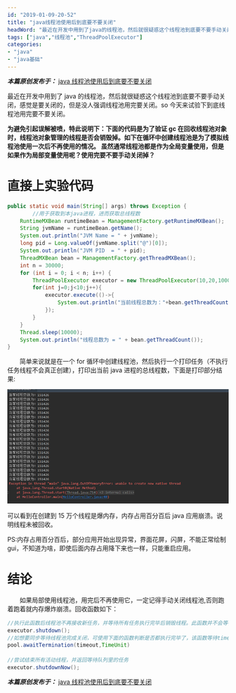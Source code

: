 ```yaml
---
id: "2019-01-09-20-52"
title: "java线程池使用后到底要不要关闭"
headWord: "最近在开发中用到了java的线程池，然后就很疑惑这个线程池到底要不要手动关闭，感觉是要关闭的，但是没人强调线程池用完要关闭。so今天来试验下到底线程池用完要不要关闭"
tags: ["java","线程池","ThreadPoolExecutor"]
categories: 
- "java"
- "java基础"
---
```


**_本篇原创发布于：_** [java 线程池使用后到底要不要关闭](http://tapme.top/blog/detail/2019-01-09-20-52)

最近在开发中用到了 java 的线程池，然后就很疑惑这个线程池到底要不要手动关闭，感觉是要关闭的，但是没人强调线程池用完要关闭。so 今天来试验下到底线程池用完要不要关闭。

**为避免引起误解被喷，特此说明下：下面的代码是为了验证 gc 在回收线程池对象时，线程池对象管理的线程是否会销毁掉。如下在循环中创建线程池是为了模拟线程池使用一次后不再使用的情况。
虽然通常线程池都是作为全局变量使用，但是如果作为局部变量使用呢？使用完要不要手动关闭掉？**

# 直接上实验代码

```java
public static void main(String[] args) throws Exception {
        //用于获取到本java进程，进而获取总线程数
    RuntimeMXBean runtimeBean = ManagementFactory.getRuntimeMXBean();
    String jvmName = runtimeBean.getName();
    System.out.println("JVM Name = " + jvmName);
    long pid = Long.valueOf(jvmName.split("@")[0]);
    System.out.println("JVM PID  = " + pid);
    ThreadMXBean bean = ManagementFactory.getThreadMXBean();
    int n = 30000;
    for (int i = 0; i < n; i++) {
        ThreadPoolExecutor executor = new ThreadPoolExecutor(10,20,1000,TimeUnit.SECONDS,new LinkedBlockingDeque<>());
        for(int j=0;j<10;j++){
            executor.execute(()->{
                System.out.println("当前线程总数为："+bean.getThreadCount());
            });
        }
    }
    Thread.sleep(10000);
    System.out.println("线程总数为 = " + bean.getThreadCount());
}
```

&emsp;&emsp;简单来说就是在一个 for 循环中创建线程池，然后执行一个打印任务（不执行任务线程不会真正创建），打印出当前 java 进程的总线程数，下面是打印部分结果:

![线程](https://raw.githubusercontent.com/FleyX/files/master/java/%E5%85%B6%E4%BB%96/20190109212349.png)

可以看到在创建到 15 万个线程是爆内存，内存占用百分百后 java 应用崩溃。说明线程未被回收。

PS:内存占用百分百后，部分应用开始出现异常，界面花屏，闪屏，不能正常绘制 gui，不知道为啥，即使后面内存占用降下来也一样，只能重启应用。

# 结论

&emsp;&emsp;如果局部使用线程池，用完后不再使用它，一定记得手动关闭线程池,否则跑着跑着就内存爆炸崩溃。回收函数如下：

```java
//执行此函数后线程池不再接收新任务，并等待所有任务执行完毕后销毁线程。此函数并不会等待线程销毁完毕，而是立即返回的
executor.shutdown();
//如想要同步等待线程池完成关闭，可使用下面的函数判断是否都执行完毕了，该函数等待timeout后，返回是否所有任务都执行完毕了
pool.awaitTermination(timeout,TimeUnit)

//尝试结束所有活动线程，并返回等待队列里的任务
executor.shutdownNow();

```

**_本篇原创发布于：_** [java 线程池使用后到底要不要关闭](http://tapme.top/blog/detail/2019-01-09-20-52)
